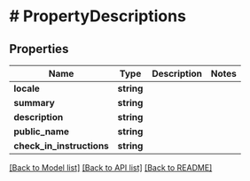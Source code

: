 # # PropertyDescriptions

## Properties

Name | Type | Description | Notes
------------ | ------------- | ------------- | -------------
**locale** | **string** |  | 
**summary** | **string** |  | 
**description** | **string** |  | 
**public_name** | **string** |  | 
**check_in_instructions** | **string** |  | 

[[Back to Model list]](../../README.md#documentation-for-models) [[Back to API list]](../../README.md#documentation-for-api-endpoints) [[Back to README]](../../README.md)


